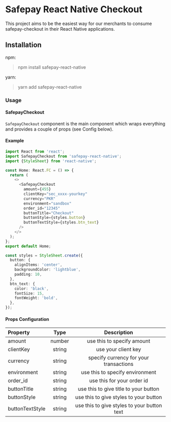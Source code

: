 # Safepay React Native Checkout

This project aims to be the easiest way for our merchants to consume safepay-checkout in their React Native applications.

## Installation

npm:
>npm install safepay-react-native

yarn:
>yarn add safepay-react-native

### Usage

#### SafepayCheckout

`SafepayCheckout` component is the main component which wraps everything and provides a couple of props (see Config below).

#### Example

``` ts
import React from 'react';
import SafepayCheckout from 'safepay-react-native';
import {StyleSheet} from 'react-native';

const Home: React.FC = () => {
  return (
    <>
      <SafepayCheckout
        amount={455}
        clientKey="sec_xxxx-yourkey"
        currency="PKR"
        environment="sandbox"
        order_id="12345"
        buttonTitle="Checkout"
        buttonStyle={styles.button}
        buttonTextStyle={styles.btn_text}
      />
    </>
  );
};
export default Home;

const styles = StyleSheet.create({
  button: {
    alignItems: 'center',
    backgroundColor: 'lightblue',
    padding: 10,
  },
  btn_text: {
    color: 'black',
    fontSize: 15,
    fontWeight: 'bold',
  },
});
```

#### Props Configuration

| Property | Type | Description |
| :---         |     :---:      |          :---: |
| amount       | number         | use this to specify amount    |
| clientKey     | string       | use your client key      |
| currency     | string       | specify currency for your transactions |
| environment     | string       | use this to specify environment  |
| order_id     | string       | use this for your order id  |
| buttonTitle     | string       | use this to give title to your button|
| buttonStyle     | string      | use this to give styles to your button|
| buttonTextStyle | string | use this to give styles to your button text|
